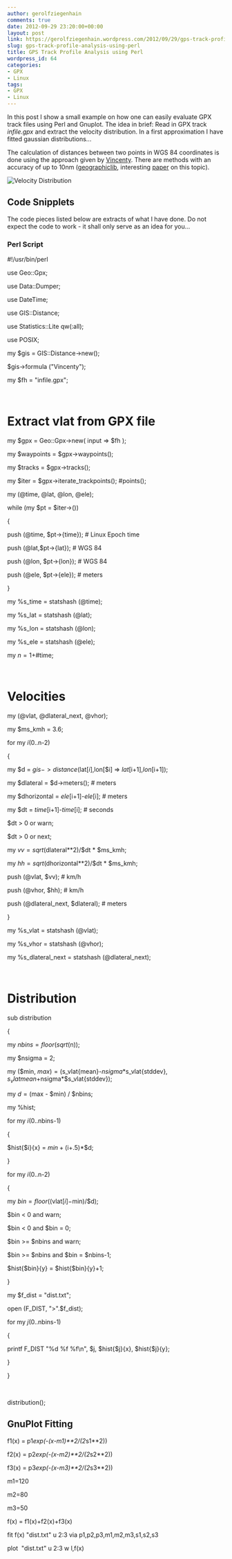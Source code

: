 ```yaml
---
author: gerolfziegenhain
comments: true
date: 2012-09-29 23:20:00+00:00
layout: post
link: https://gerolfziegenhain.wordpress.com/2012/09/29/gps-track-profile-analysis-using-perl/
slug: gps-track-profile-analysis-using-perl
title: GPS Track Profile Analysis using Perl
wordpress_id: 64
categories:
- GPX
- Linux
tags:
- GPX
- Linux
---
```





In this post I show a small example on how one can easily evaluate GPX track files using Perl and Gnuplot. The idea in brief: Read in GPX track _infile.gpx_ and extract the velocity distribution. In a first approximation I have fitted gaussian distributions...








The calculation of distances between two points in WGS 84 coordinates is done using the approach given by [Vincenty](http://en.wikipedia.org/wiki/Vincenty's_formulae). There are methods with an accuracy of up to 10nm ([geographiclib](http://geographiclib.sourceforge.net/), interesting [paper](http://arxiv.org/abs/1002.1417) on this topic).


![Velocity Distribution](dist_velo.png)






## Code Snipplets




The code pieces listed below are extracts of what I have done. Do not expect the code to work - it shall only serve as an idea for you...




### Perl Script







#!/usr/bin/perl




use Geo::Gpx;




use Data::Dumper;




use DateTime;




use GIS::Distance;




use Statistics::Lite qw(:all);




use POSIX;




my $gis = GIS::Distance->new();




$gis->formula ("Vincenty");




my $fh = "infile.gpx";




 




# Extract vlat from GPX file




my $gpx = Geo::Gpx->new( input => $fh );




my $waypoints = $gpx->waypoints();




my $tracks = $gpx->tracks();




my $iter = $gpx->iterate_trackpoints(); #points();




my (@time, @lat, @lon, @ele);




while (my $pt = $iter->())




{




push (@time, $pt->{time}); # Linux Epoch time




push (@lat,$pt->{lat}); # WGS 84




push (@lon, $pt->{lon}); # WGS 84




push (@ele, $pt->{ele}); # meters




}




my %s_time = statshash (@time);




my %s_lat = statshash (@lat);




my %s_lon = statshash (@lon);




my %s_ele = statshash (@ele);




my $n = 1+$#time;




 




# Velocities




my (@vlat, @dlateral_next, @vhor);




my $ms_kmh = 3.6;




for my $i (0..$n-2)




{




my $d = $gis->distance ($lat[$i],$lon[$i] => $lat[$i+1],$lon[$i+1]); 




my $dlateral = $d->meters(); # meters




my $dhorizontal = $ele[$i+1]-$ele[$i]; # meters




my $dt = $time[$i+1]-$time[$i]; # seconds




$dt > 0 or warn;




$dt > 0 or next;




my $vv = sqrt($dlateral**2)/$dt * $ms_kmh; 




my $hh = sqrt($dhorizontal**2)/$dt * $ms_kmh;




push (@vlat, $vv); # km/h




push (@vhor, $hh); # km/h




push (@dlateral_next, $dlateral); # meters




}




my %s_vlat = statshash (@vlat);




my %s_vhor = statshash (@vhor);




my %s_dlateral_next = statshash (@dlateral_next);




 




# Distribution




sub distribution




{




my $nbins = floor(sqrt($n));




my $nsigma = 2;




my ($min, $max) = ($s_vlat{mean}-$nsigma*$s_vlat{stddev}, $s_vlat{mean}+$nsigma*$s_vlat{stddev});




my $d = ($max - $min) / $nbins;




my %hist;




for my $i (0..$nbins-1)




{




$hist{$i}{x} = $min+($i+.5)*$d;




}




for my $i (0..$n-2)




{




my $bin = floor(($vlat[$i]-$min)/$d);




$bin < 0 and warn;




$bin < 0 and $bin = 0;




$bin >= $nbins and warn;




$bin >= $nbins and $bin = $nbins-1;




$hist{$bin}{y} = $hist{$bin}{y}+1;




}




my $f_dist = "dist.txt";




open (F_DIST, ">".$f_dist);




for my $j (0..$nbins-1)




{




printf F_DIST "%d %f %f\n", $j, $hist{$j}{x}, $hist{$j}{y};




}




}




 




distribution();










## GnuPlot Fitting







f1(x) = p1*exp(-(x-m1)**2/(2*s1**2))




f2(x) = p2*exp(-(x-m2)**2/(2*s2**2))




f3(x) = p3*exp(-(x-m3)**2/(2*s3**2))




m1=120




m2=80




m3=50




f(x) = f1(x)+f2(x)+f3(x)




fit f(x) "dist.txt" u 2:3 via p1,p2,p3,m1,m2,m3,s1,s2,s3




plot  "dist.txt" u 2:3 w l,f(x)









